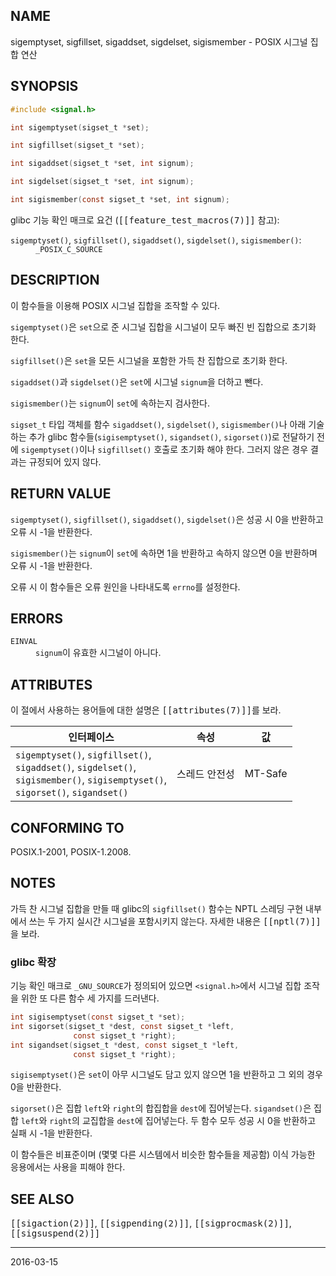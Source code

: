 ## NAME

sigemptyset, sigfillset, sigaddset, sigdelset, sigismember - POSIX 시그널 집합 연산

## SYNOPSIS

```c
#include <signal.h>

int sigemptyset(sigset_t *set);

int sigfillset(sigset_t *set);

int sigaddset(sigset_t *set, int signum);

int sigdelset(sigset_t *set, int signum);

int sigismember(const sigset_t *set, int signum);
```

glibc 기능 확인 매크로 요건 (<tt>[[feature_test_macros(7)]]</tt> 참고):

<dl>
<dt><code>sigemptyset()</code>, <code>sigfillset()</code>, <code>sigaddset()</code>, <code>sigdelset()</code>, <code>sigismember()</code>:</dt>
<dd><code>_POSIX_C_SOURCE</code></dd>
</dl>

## DESCRIPTION

이 함수들을 이용해 POSIX 시그널 집합을 조작할 수 있다.

`sigemptyset()`은 `set`으로 준 시그널 집합을 시그널이 모두 빠진 빈 집합으로 초기화 한다.

`sigfillset()`은 `set`을 모든 시그널을 포함한 가득 찬 집합으로 초기화 한다.

`sigaddset()`과 `sigdelset()`은 `set`에 시그널 `signum`을 더하고 뺀다.

`sigismember()`는 `signum`이 `set`에 속하는지 검사한다.

`sigset_t` 타입 객체를 함수 `sigaddset()`, `sigdelset()`, `sigismember()`나 아래 기술하는 추가 glibc 함수들(`sigisemptyset()`, `sigandset()`, `sigorset()`)로 전달하기 전에 `sigemptyset()`이나 `sigfillset()` 호출로 초기화 해야 한다. 그러지 않은 경우 결과는 규정되어 있지 않다.

## RETURN VALUE

`sigemptyset()`, `sigfillset()`, `sigaddset()`, `sigdelset()`은 성공 시 0을 반환하고 오류 시 -1을 반환한다.

`sigismember()`는 `signum`이 `set`에 속하면 1을 반환하고 속하지 않으면 0을 반환하며 오류 시 -1을 반환한다.

오류 시 이 함수들은 오류 원인을 나타내도록 `errno`를 설정한다.

## ERRORS

<dl>
<dt><code>EINVAL</code></dt>
<dd><code>signum</code>이 유효한 시그널이 아니다.</dd>
</dl>

## ATTRIBUTES

이 절에서 사용하는 용어들에 대한 설명은 <tt>[[attributes(7)]]</tt>를 보라.

| 인터페이스 | 속성 | 값
| --- | --- | --- |
| `sigemptyset()`, `sigfillset()`,<br>`sigaddset()`, `sigdelset()`,<br>`sigismember()`, `sigisemptyset()`,<br>`sigorset()`, `sigandset()` | 스레드 안전성 | MT-Safe |

## CONFORMING TO

POSIX.1-2001, POSIX-1.2008.

## NOTES

가득 찬 시그널 집합을 만들 때 glibc의 `sigfillset()` 함수는 NPTL 스레딩 구현 내부에서 쓰는 두 가지 실시간 시그널을 포함시키지 않는다. 자세한 내용은 <tt>[[nptl(7)]]</tt>을 보라.

### glibc 확장

기능 확인 매크로 `_GNU_SOURCE`가 정의되어 있으면 `<signal.h>`에서 시그널 집합 조작을 위한 또 다른 함수 세 가지를 드러낸다.

```c
int sigisemptyset(const sigset_t *set);
int sigorset(sigset_t *dest, const sigset_t *left,
              const sigset_t *right);
int sigandset(sigset_t *dest, const sigset_t *left,
              const sigset_t *right);
```

`sigisemptyset()`은 `set`이 아무 시그널도 담고 있지 않으면 1을 반환하고 그 외의 경우 0을 반환한다.

`sigorset()`은 집합 `left`와 `right`의 합집합을 `dest`에 집어넣는다. `sigandset()`은 집합 `left`와 `right`의 교집합을 `dest`에 집어넣는다. 두 함수 모두 성공 시 0을 반환하고 실패 시 -1을 반환한다.

이 함수들은 비표준이며 (몇몇 다른 시스템에서 비슷한 함수들을 제공함) 이식 가능한 응용에서는 사용을 피해야 한다.

## SEE ALSO

<tt>[[sigaction(2)]]</tt>, <tt>[[sigpending(2)]]</tt>, <tt>[[sigprocmask(2)]]</tt>, <tt>[[sigsuspend(2)]]</tt>

----

2016-03-15
